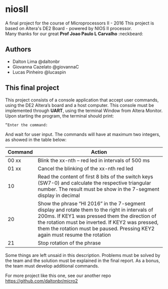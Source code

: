 # niosII
A final project for the course of Microprocessors II - 2016
This project is based on Altera's DE2 Board - powered by NIOS II processor.  
Many thanks for our great **Prof Joao Paulo L Carvalho** :neckbeard:
## Authors  
 * Dalton Lima @daltonbr    
 * Giovanna Cazelato @giovannaC  
 * Lucas Pinheiro @lucaspin 
 
## This final project  
This project consists of a console application that accept user commands, using the DE2 Altera’s board and a host computer.
This console must be implemented through **UART**, using the terminal Window from Altera Monitor.
Upon starting the program, the terminal should print:  

`“Enter the command: `  

And wait for user input. The commands will have at maximum two integers, as showed in the table below:

| Command | Action |
|---------|--------|
| 00 xx | Blink the xx-nth – red led in intervals of 500 ms |
| 01 xx | Cancel the blinking of the xx-nth red led |
| 10 | Read the content of first 8 bits of the switch keys (SW7-0) and calculate the respective triangular number. The result must be show in the 7-segment display in decimal |
| 20 | Show the phrase “HI 2016” in the 7-segment display and rotate them to the right in intervals of 200ms. If KEY1 was pressed them the direction of the rotation must be inverted. If KEY2 was pressed, them the rotation must be paused. Pressing KEY2 again must resume the rotation |
| 21 | Stop rotation of the phrase |

Some things are left unsaid in this description. Problems must be solved by the team and the solution must be explained in the final report.
As a bonus, the team must develop additional commands.

For more project like this one, see our another repo https://github.com/daltonbr/micro2
